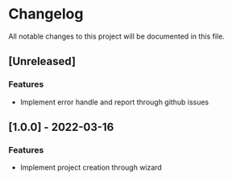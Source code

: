 # Changelog

All notable changes to this project will be documented in this file.

## [Unreleased]

### Features

- Implement error handle and report through github issues

## [1.0.0] - 2022-03-16

### Features

- Implement project creation through wizard

<!-- generated by git-cliff -->
